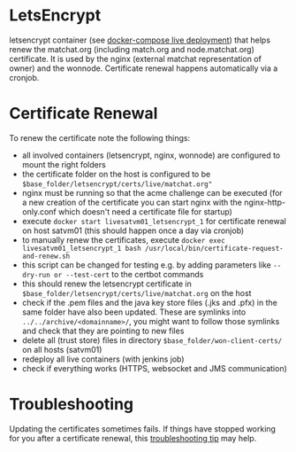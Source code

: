 # LetsEncrypt

letsencrypt container (see [docker-compose live deployment](https://github.com/researchstudio-sat/webofneeds/blob/master/webofneeds/won-docker/deploy/live_satvm01/docker-compose.yml)) that helps renew the matchat.org (including match.org and node.matchat.org) certificate.
It is used by the nginx (external matchat representation of owner) and the wonnode.
Certificate renewal happens automatically via a cronjob.

# Certificate Renewal

To renew the certificate note the following things:

- all involved containers (letsencrypt, nginx, wonnode) are configured to mount the right folders
- the certificate folder on the host is configured to be `$base_folder/letsencrypt/certs/live/matchat.org"`
- nginx must be running so that the acme challenge can be executed (for a new creation of the certificate you can start nginx with the nginx-http-only.conf which doesn't need a certificate file for startup)
- execute `docker start livesatvm01_letsencrypt_1` for certificate renewal on host satvm01 (this should happen once a day via cronjob)
- to manually renew the certificates, execute `docker exec livesatvm01_letsencrypt_1 bash /usr/local/bin/certificate-request-and-renew.sh`
- this script can be changed for testing e.g. by adding parameters like `--dry-run or --test-cert` to the certbot commands
- this should renew the letsencrypt certificate in `$base_folder/letsencrypt/certs/live/matchat.org` on the host
- check if the .pem files and the java key store files (.jks and .pfx) in the same folder have also been updated. These are symlinks into `../../archive/<domainname>/`, you might want to follow those symlinks and check that they are pointing to new files
- delete all (trust store) files in directory `$base_folder/won-client-certs/` on all hosts (satvm01)
- redeploy all live containers (with jenkins job)
- check if everything works (HTTPS, websocket and JMS communication)

# Troubleshooting

Updating the certificates sometimes fails. If things have stopped working for you after a certificate renewal, this [troubleshooting tip](/documentation/building.md#exception-in-owner-webapp-log-pkix-path-building-failed) may help.

